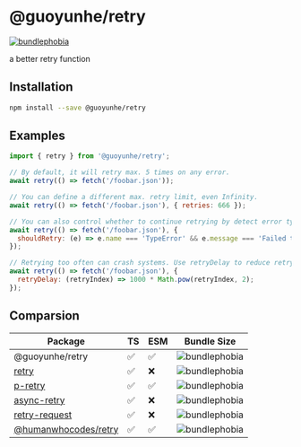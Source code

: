# @guoyunhe/retry

[![bundlephobia](https://badgen.net/bundlephobia/minzip/@guoyunhe/retry)](https://bundlephobia.com/package/@guoyunhe/retry)

a better retry function

## Installation

```bash
npm install --save @guoyunhe/retry
```

## Examples

```js
import { retry } from '@guoyunhe/retry';

// By default, it will retry max. 5 times on any error.
await retry(() => fetch('/foobar.json'));

// You can define a different max. retry limit, even Infinity.
await retry(() => fetch('/foobar.json'), { retries: 666 });

// You can also control whether to continue retrying by detect error type or message.
await retry(() => fetch('/foobar.json'), {
  shouldRetry: (e) => e.name === 'TypeError' && e.message === 'Failed to fetch',
});

// Retrying too often can crash systems. Use retryDelay to reduce retry frequence.
await retry(() => fetch('/foobar.json'), {
  retryDelay: (retryIndex) => 1000 * Math.pow(retryIndex, 2);
});
```

## Comparsion

| Package                | TS  | ESM | Bundle Size                                                                  |
| ---------------------- | --- | --- | ---------------------------------------------------------------------------- |
| @guoyunhe/retry        | ✅  | ✅  | ![bundlephobia](https://badgen.net/bundlephobia/minzip/@guoyunhe/retry)      |
| [retry]                | ✅  | ❌  | ![bundlephobia](https://badgen.net/bundlephobia/minzip/retry)                |
| [p-retry]              | ✅  | ✅  | ![bundlephobia](https://badgen.net/bundlephobia/minzip/p-retry)              |
| [async-retry]          | ✅  | ❌  | ![bundlephobia](https://badgen.net/bundlephobia/minzip/async-retry)          |
| [retry-request]        | ✅  | ❌  | ![bundlephobia](https://badgen.net/bundlephobia/minzip/retry-request)        |
| [@humanwhocodes/retry] | ✅  | ✅  | ![bundlephobia](https://badgen.net/bundlephobia/minzip/@humanwhocodes/retry) |

[retry]: https://www.npmjs.com/package/retry
[p-retry]: https://www.npmjs.com/package/p-retry
[async-retry]: https://www.npmjs.com/package/async-retry
[retry-request]: https://www.npmjs.com/package/retry-request
[@humanwhocodes/retry]: https://www.npmjs.com/package/@humanwhocodes/retry
